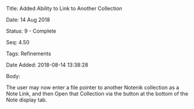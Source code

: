 Title:  Added Ability to Link to Another Collection

Date:   14 Aug 2018

Status: 9 - Complete

Seq:    4.50

Tags:   Refinements

Date Added: 2018-08-14 13:38:28

Body:   
 
The user may now enter a file pointer to another Notenik collection as a Note Link, and then Open that Collection via the button at the bottom of the Note display tab. 

